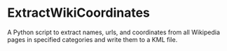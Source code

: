 # ExtractWikiCoordinates

A Python script to extract names, urls, and coordinates from all Wikipedia pages in specified categories and write them to a KML file.
